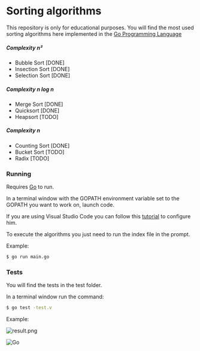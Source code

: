 # Sorting algorithms

This repository is only for educational purposes. You will find the most used sorting algorithms here implemented in the [Go Programming Language](https://golang.org/)

##### Complexity n²
- Bubble Sort [DONE]
- Insection Sort [DONE]
- Selection Sort [DONE] 

##### Complexity n log n 
- Merge Sort [DONE]
- Quicksort [DONE]
- Heapsort [TODO]

##### Complexity n
- Counting Sort [DONE]
- Bucket Sort [TODO]
- Radix [TODO]

### Running

Requires [Go](https://golang.org/doc/install) to run.

In a terminal window with the GOPATH environment variable set to the GOPATH you want to work on, launch code.

If you are using Visual Studio Code you can follow this [tutorial](https://github.com/Microsoft/vscode-go) to configure him.

To execute the algorithms you just need to run the index file in the prompt. 

Example:

```sh
$ go run main.go
```

### Tests

You will find the tests in the test folder.

In a terminal window run the command:

```sh
$ go test -test.v
```

Example:

![result.png](http://image.prntscr.com/image/505cf7287a434380b5e21d3aedb2fdda.png)

![Go](http://nordicapis.com/wp-content/uploads/golang-hemmingway-with-a-martini-02-243x300.png)